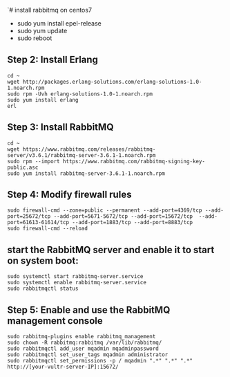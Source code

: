 `# install rabbitmq on centos7
* sudo yum install epel-release
* sudo yum update
* sudo reboot

## Step 2: Install Erlang
````
cd ~
wget http://packages.erlang-solutions.com/erlang-solutions-1.0-1.noarch.rpm
sudo rpm -Uvh erlang-solutions-1.0-1.noarch.rpm
sudo yum install erlang
erl
````

## Step 3: Install RabbitMQ
````
cd ~
wget https://www.rabbitmq.com/releases/rabbitmq-server/v3.6.1/rabbitmq-server-3.6.1-1.noarch.rpm
sudo rpm --import https://www.rabbitmq.com/rabbitmq-signing-key-public.asc
sudo yum install rabbitmq-server-3.6.1-1.noarch.rpm
````

## Step 4: Modify firewall rules
````
sudo firewall-cmd --zone=public --permanent --add-port=4369/tcp --add-port=25672/tcp --add-port=5671-5672/tcp --add-port=15672/tcp  --add-port=61613-61614/tcp --add-port=1883/tcp --add-port=8883/tcp
sudo firewall-cmd --reload
````

## start the RabbitMQ server and enable it to start on system boot:
````
sudo systemctl start rabbitmq-server.service
sudo systemctl enable rabbitmq-server.service
sudo rabbitmqctl status
````

## Step 5: Enable and use the RabbitMQ management console
````
sudo rabbitmq-plugins enable rabbitmq_management
sudo chown -R rabbitmq:rabbitmq /var/lib/rabbitmq/
sudo rabbitmqctl add_user mqadmin mqadminpassword
sudo rabbitmqctl set_user_tags mqadmin administrator
sudo rabbitmqctl set_permissions -p / mqadmin ".*" ".*" ".*"
http://[your-vultr-server-IP]:15672/
````



